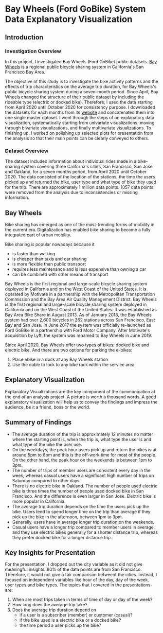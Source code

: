 # Bay Wheels (Ford GoBike) System Data Explanatory Visualization
## Introduction
### Investigation Overview
In this project, I investigated Bay Wheels (Ford GoBike) public datasets. [Bay Wheels](https://en.wikipedia.org/wiki/Bay_Wheels) is a regional public bicycle sharing system in California's San Francisco Bay Area.

The objective of this study is to investigate the bike activity patterns and the effects of trip characteristics on the average trip duration, for Bay Wheels's public bicycle sharing system during a seven-month period. Since April, Bay Wheels changed the structure of their public dataset by including the rideable type (electric or docked bike). Therefore, I used the data starting from April 2020 until October 2020 for consistency purpose. I downloaded the datasets for each months from its [website](https://www.lyft.com/bikes/bay-wheels/system-data) and concatenated them into one single master dataset.
I went through the steps of an explanatory data visualization, systematically starting from univariate visualizations, moving through bivariate visualizations, and finally multivariate visualizations.
To finishing up, I worked on polishing up selected plots for presentation from the analysis so that their main points can be clearly conveyed to others.

### Dataset Overview
The dataset included information about individual rides made in a bike-sharing system covering three Californa's cities, San Francisco, San Jose and Oakland, for a seven months period, from April 2020 until October 2020. The data consisted of the location of the stations, the time the users picked up and returned the bike, user type and what type of bike they used for the trip. There are approximately 1 million data points. 1057 data points were removed from the analysis due to inconsistencies or missing information.

## Bay Wheels
Bike sharing has emerged as one of the most-trending forms of mobility in the current era. Digitalization has enabled bike sharing to become a fully integrated part of urban mobility.

Bike sharing is popular nowadays because it
- is faster than walking
- is cheaper than taxis and car sharing
- is more flexible than public transport
- requires less maintenance and is less expensive than owning a car
- can be combined with other means of transport

Bay Wheels is the first regional and large-scale bicycle sharing system deployed in California and on the West Coast of the United States.
It is operated by Motivate in a partnership with the Metropolitan Transportation Commission and the Bay Area Air Quality Management District. Bay Wheels is the first regional and large-scale bicycle sharing system deployed in California and on the West Coast of the United States.
It was established as Bay Area Bike Share in August 2013. As of January 2018, the Bay Wheels system had over 2,600 bicycles in 262 stations across San Francisco, East Bay and San Jose. In June 2017 the system was officially re-launched as Ford GoBike in a partnership with Ford Motor Company. After Motivate's acquisition by Lyft, the system was renamed to Bay Wheels in June 2019.

Since April 2020, Bay Wheels offer two types of bikes: docked bike and electric bike. And there are two options for parking the e-bikes:
1. Place ebike in a dock at any Bay Wheels station
2. Use the cable to lock to any bike rack within the service area.

## Explanatory Visualization
Explanatory Visualizations are the key component of the communication at the end of an analysis project. A picture is worth a thousand words.
A good explanatory visualization will help us to convey the findings and impress the audience, be it a friend, boss or the world.

## Summary of Findings
- The average duration of the trip is approximately 12 minutes no matter where the starting point is, when the trip is, what type the user is and what type of the bike the user use.
- On the weekdays, the peak hour users pick up and return the bikes is at around 5pm to 6pm and this is the off-work time for most of the people. On the other hand, the peak hour on the weekends is between 1pm to 3pm.
- The number of trips of member users are consistent every day in the week, whereas casual users have a significant high number of trips on Saturday compared to other days.
- There is no electric bike in Oakland. The number of people used electric bike is three times the number of people used docked bike in San Francisco. And the difference is even larger in San Jose. Electric bike is more popular in California.
- The average trip duration depends on the time the users pick up the bike. Users tend to spend longer time on the trip than average if they pick up the bike in the afternoon, between 1pm to 3pm.
- Generally, users have in average longer trip duration on the weekends.
- Casual users have a longer trip compared to member users in average, and they use electric bikes generally for a shorter distance trip, whereas they prefer docked bike for a longer distance trip.

## Key Insights for Presentation
For the presentation, I dropped out the city variable as it did not give meaningful insights. 80% of the data points are from San Francisco. Therefore, it would not give a fair comparison betweent the cities.
Instead, I focused on independent variables like hour of the day, day of the week, user types and bike types.
The topics that I covered in the presentations are:
1. When are most trips taken in terms of time of day or day of the week?
2. How long does the average trip take?
3. Does the average trip duration depend on
    - if a user is a subscriber (member) or customer (casual)?
    - if the bike used is a electric bike or a docked bike?
    - the time period a user picks up the bike?
